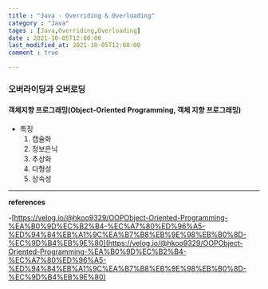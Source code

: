 ```yaml
---
title : "Java - Overriding & Overloading"
category : "Java"
tages : [Java,Overriding,Overloading]
date : 2021-10-05T12:00:00
last_modified_at: 2021-10-05T12:00:00
comment : true

---
```


### 오버라이딩과 오버로딩

#### 객체지향 프로그래밍(Object-Oriented Programming, 객체 지향 프로그래밍)

- 특징
  1. 캡슐화
  2. 정보은닉
  3. 추상화
  4. 다형성
  5. 상속성


----

**references**

-[https://velog.io/@hkoo9329/OOPObject-Oriented-Programming-%EA%B0%9D%EC%B2%B4-%EC%A7%80%ED%96%A5-%ED%94%84%EB%A1%9C%EA%B7%B8%EB%9E%98%EB%B0%8D-%EC%9D%B4%EB%9E%80](https://velog.io/@hkoo9329/OOPObject-Oriented-Programming-%EA%B0%9D%EC%B2%B4-%EC%A7%80%ED%96%A5-%ED%94%84%EB%A1%9C%EA%B7%B8%EB%9E%98%EB%B0%8D-%EC%9D%B4%EB%9E%80)